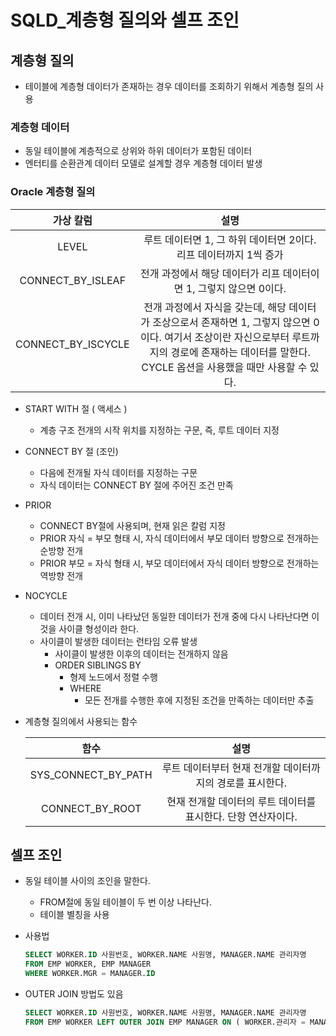 # SQLD_계층형 질의와 셀프 조인

## 계층형 질의

- 테이블에 계층형 데이터가 존재하는 경우 데이터를 조회하기 위해서 계층형 질의 사용



### 계층형 데이터

- 동일 테이블에 계층적으로 상위와 하위 데이터가 포함된 데이터
- 엔터티를 순환관계 데이터 모델로 설계할 경우 계층형 데이터 발생



### Oracle 계층형 질의

|     가상 칼럼      |                             설명                             |
| :----------------: | :----------------------------------------------------------: |
|       LEVEL        | 루트 데이터면 1, 그 하위 데이터면 2이다. 리프 데이터까지 1씩 증가 |
| CONNECT_BY_ISLEAF  | 전개 과정에서 해당 데이터가 리프 데이터이면 1, 그렇지 않으면 0이다. |
| CONNECT_BY_ISCYCLE | 전개 과정에서 자식을 갖는데, 해당 데이터가 조상으로서 존재하면 1, 그렇지 않으면 0이다. 여기서 조상이란 자신으로부터 루트까지의 경로에 존재하는 데이터를 말한다. CYCLE 옵션을 사용했을 때만 사용할 수 있다. |

- START WITH 절 ( 액세스 )

  - 계층 구조 전개의 시작 위치를 지정하는 구문, 즉, 루트 데이터 지정

- CONNECT BY 절 (조인)

  - 다음에 전개될 자식 데이터를 지정하는 구문
  - 자식 데이터는 CONNECT BY 절에 주어진 조건 만족

- PRIOR

  - CONNECT BY절에 사용되며, 현재 읽은 칼럼 지정
  - PRIOR 자식 = 부모 형태 시, 자식 데이터에서 부모 데이터 방향으로 전개하는 순방향 전개
  - PRIOR 부모 = 자식 형태 시, 부모 데이터에서 자식 데이터 방향으로 전개하는 역방향 전개

- NOCYCLE

  - 데이터 전개 시, 이미 나타났던 동일한 데이터가 전개 중에 다시 나타난다면 이것을 사이클 형성이라 한다.
  - 사이클이 발생한 데이터는 런타임 오류 발생
    - 사이클이 발생한 이후의 데이터는 전개하지 않음
    - ORDER SIBLINGS BY
      - 형제 노드에서 정렬 수행
      - WHERE
        - 모든 전개를 수행한 후에 지정된 조건을 만족하는 데이터만 추출

- 계층형 질의에서 사용되는 함수

  |        함수         |                             설명                             |
  | :-----------------: | :----------------------------------------------------------: |
  | SYS_CONNECT_BY_PATH |  루트 데이터부터 현재 전개할 데이터까지의 경로를 표시한다.   |
  |   CONNECT_BY_ROOT   | 현재 전개할 데이터의 루트 데이터를 표시한다. 단항 연산자이다. |

  

## 셀프 조인

- 동일 테이블 사이의 조인을 말한다.

  - FROM절에 동일 테이블이 두 번 이상 나타난다.
  - 테이블 별칭을 사용

- 사용법

  ```sql
  SELECT WORKER.ID 사원번호, WORKER.NAME 사원명, MANAGER.NAME 관리자명
  FROM EMP WORKER, EMP MANAGER
  WHERE WORKER.MGR = MANAGER.ID
  ```

- OUTER JOIN 방법도 있음

  ```sql
  SELECT WORKER.ID 사원번호, WORKER.NAME 사원명, MANAGER.NAME 관리자명
  FROM EMP WORKER LEFT OUTER JOIN EMP MANAGER ON ( WORKER.관리자 = MANAGER.사원 )
  ```

  